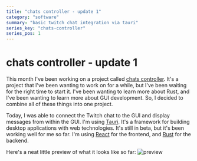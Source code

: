 ```yaml
---
title: "chats controller - update 1"
category: "software"
summary: "basic twitch chat integration via tauri"
series_key: "chats-controller"
series_pos: 1
---
```


# chats controller - update 1

This month I've been working on a project called [chats controller][github-cc]. It's a project that I've been wanting to
work on for a while, but I've been waiting for the right time to start it. I've been wanting to learn more about Rust,
and I've been wanting to learn more about GUI development. So, I decided to combine all of these things into one
project.

Today, I was able to connect the Twitch chat to the GUI and display messages from within the GUI. I'm
using [Tauri][tauri]. It's a framework for building desktop applications with web technologies. It's still in beta, but
it's been working well for me so far. I'm using [React][react] for the frontend, and [Rust][rust] for the backend.

Here's a neat little preview of what it looks like so far:
![preview](/chats-controller-1-preview.gif)

[github-cc]:https://github.com/sneakycrow/chats-controller

[tauri]:https://tauri.studio/en/

[react]:https://reactjs.org/

[rust]:https://www.rust-lang.org/